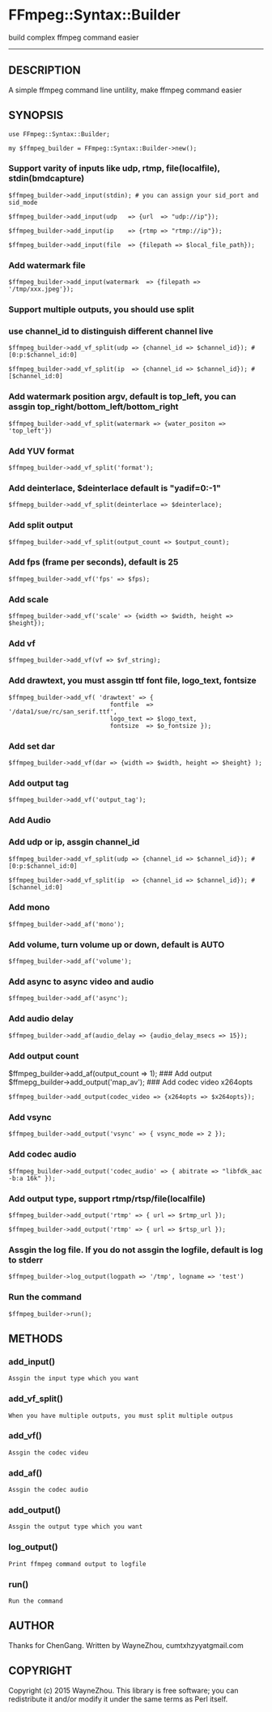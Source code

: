 # FFmpeg::Syntax::Builder 

build complex ffmpeg command easier


-------------------

## DESCRIPTION

A simple ffmpeg command line untility, make ffmpeg command easier

## SYNOPSIS

	use FFmpeg::Syntax::Builder;
	
	my $ffmpeg_builder = FFmpeg::Syntax::Builder->new();

### Support varity of inputs like udp, rtmp, file(localfile), stdin(bmdcapture)

	$ffmpeg_builder->add_input(stdin); # you can assign your sid_port and sid_mode
	
	$ffmpeg_builder->add_input(udp   => {url  => "udp://ip"});
	
	$ffmpeg_builder->add_input(ip    => {rtmp => "rtmp://ip"});
	
	$ffmpeg_builder->add_input(file  => {filepath => $local_file_path});

### Add watermark file
  
	$ffmpeg_builder->add_input(watermark  => {filepath => '/tmp/xxx.jpeg'});

### Support multiple outputs, you should use split 

### use channel_id to distinguish different channel live

	$ffmpeg_builder->add_vf_split(udp => {channel_id => $channel_id}); # [0:p:$channel_id:0]
	
	$ffmpeg_builder->add_vf_split(ip  => {channel_id => $channel_id}); # [$channel_id:0]

### Add watermark position argv, default is top_left, you can assgin top_right/bottom_left/bottom_right

	$ffmpeg_builder->add_vf_split(watermark => {water_positon => 'top_left'})

### Add YUV format

	$ffmpeg_builder->add_vf_split('format');

### Add deinterlace, $deinterlace default is "yadif=0:-1"

	$ffmepg_builder->add_vf_split(deinterlace => $deinterlace);

### Add split output 

	$ffmpeg_builder->add_vf_split(output_count => $output_count);

### Add fps (frame per seconds), default is 25

	$ffmpeg_builder->add_vf('fps' => $fps);

### Add scale 

	$ffmpeg_builder->add_vf('scale' => {width => $width, height => $height});

### Add vf 

	$ffmpeg_builder->add_vf(vf => $vf_string);

### Add drawtext, you must assgin ttf font file, logo_text, fontsize 

	$ffmpeg_builder->add_vf( 'drawtext' => {
								fontfile  => '/data1/sue/rc/san_serif.ttf',
				  				logo_text => $logo_text,
				  				fontsize  => $o_fontsize });

### Add set dar

	$ffmpeg_builder->add_vf(dar => {width => $width, height => $height} );
  
### Add output tag

	$ffmpeg_builder->add_vf('output_tag');

### Add Audio

### Add udp or ip, assgin channel_id

	$ffmpeg_builder->add_vf_split(udp => {channel_id => $channel_id}); # [0:p:$channel_id:0]

	$ffmpeg_builder->add_vf_split(ip  => {channel_id => $channel_id}); # [$channel_id:0]

### Add mono

	$ffmpeg_builder->add_af('mono');

### Add volume, turn volume up or down, default is AUTO

	$ffmpeg_builder->add_af('volume');

### Add async to async video and audio

	$ffmpeg_builder->add_af('async');

### Add audio delay 

	$ffmpeg_builder->add_af(audio_delay => {audio_delay_msecs => 15});

### Add output count
$ffmpeg_builder->add_af(output_count => 1); ### Add output $ffmepg_builder->add_output('map_av'); ### Add codec video x264opts

	$ffmpeg_builder->add_output(codec_video => {x264opts => $x264opts});

### Add vsync 

	$ffmpeg_builder->add_output('vsync' => { vsync_mode => 2 });

### Add codec audio 

	$ffmpeg_builder->add_output('codec_audio' => { abitrate => "libfdk_aac -b:a 16k" });

### Add output type, support rtmp/rtsp/file(localfile)

	$ffmpeg_builder->add_output('rtmp' => { url => $rtmp_url });

	$ffmpeg_builder->add_output('rtmp' => { url => $rtsp_url });

### Assgin the log file. If you do not assgin the logfile, default is log to stderr

	$ffmpeg_builder->log_output(logpath => '/tmp', logname => 'test')

### Run the command

	$ffmpeg_builder->run();

## METHODS

### add_input()

	Assgin the input type which you want

### add_vf_split()

	When you have multiple outputs, you must split multiple outpus

### add_vf()

	Assgin the codec videu

### add_af()

	Assgin the codec audio

### add_output()

	Assgin the output type which you want
### log_output()

	Print ffmpeg command output to logfile 

### run()

	Run the command

## AUTHOR

Thanks for ChenGang. Written by WayneZhou, cumtxhzyyatgmail.com

## COPYRIGHT

Copyright (c) 2015 WayneZhou. This library is free software; you can redistribute it and/or modify it under the same terms as Perl itself.

